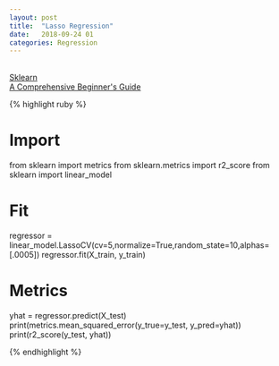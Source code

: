 ```yaml
---
layout: post
title:  "Lasso Regression"
date:   2018-09-24 01
categories: Regression
---
```

<br />

<a href="http://scikit-learn.org/stable/modules/generated/sklearn.linear_model.Lasso.html">
Sklearn
</a>
<br />
<a href="https://www.analyticsvidhya.com/blog/2017/06/a-comprehensive-guide-for-linear-ridge-and-lasso-regression/">
A Comprehensive Beginner's Guide
</a>

{% highlight ruby %}

# Import
from sklearn import metrics
from sklearn.metrics import r2_score
from sklearn import linear_model

# Fit
regressor = linear_model.LassoCV(cv=5,normalize=True,random_state=10,alphas=[.0005])
regressor.fit(X_train, y_train)

# Metrics
yhat = regressor.predict(X_test)
print(metrics.mean_squared_error(y_true=y_test, y_pred=yhat))
print(r2_score(y_test, yhat))

{% endhighlight %}
